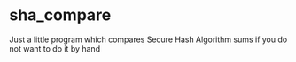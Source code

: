 # sha_compare
Just a little program which compares Secure Hash Algorithm sums if you do not want to do it by hand
